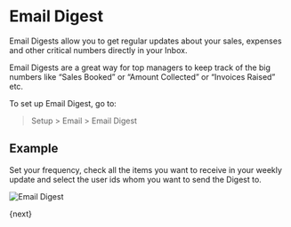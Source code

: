 <!-- add-breadcrumbs -->
# Email Digest

Email Digests allow you to get regular updates about your sales, expenses and other critical numbers directly in your Inbox.

Email Digests are a great way for top managers to keep track of the big numbers like “Sales Booked” or “Amount Collected” or “Invoices Raised” etc.

To set up Email Digest, go to:

> Setup > Email > Email Digest

## Example

Set your frequency, check all the items you want to receive in your weekly update and select the user ids whom you want to send the Digest to.

<img class="screenshot" alt="Email Digest" src="{{docs_base_url}}/assets/img/setup/email/email-digest.png">

{next}
